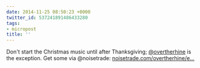 ```yaml
---
date: 2014-11-25 08:50:23 +0000
twitter_id: 537241891486433280
tags:
- micropost
title: ''
---
```


Don't start the Christmas music until after Thanksgiving; [@overtherhine](https://twitter.com/overtherhine) is the exception. Get some via @noisetrade: [noisetrade.com/overtherhine/e…](http://noisetrade.com/overtherhine/even-the-snow-turns-blue)
